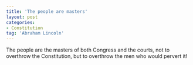 ```yaml
---
title: 'The people are masters'
layout: post
categories:
- Constitution
tag: 'Abraham Lincoln'
---
```


The people are the masters of both Congress and the courts, not to overthrow the Constitution, but to overthrow the men who would pervert it!